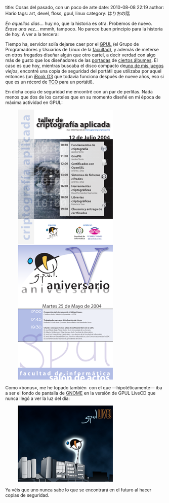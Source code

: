 title: Cosas del pasado, con un poco de arte
date: 2010-08-08 22:19
author: Hario
tags: art, devel, floss, gpul, linux
category: はりおの階

*En aquellos días*... huy no, que la historia es otra. Probemos de
nuevo. *Érase una vez*... mmmh, tampoco. No parece buen principio para
la historia de hoy. A ver a la tercera:

Tiempo ha, servidor solía dejarse caer por el [GPUL](http://gpul.org)
(el Grupo de Programadores y Usuarios de Linux de la
[facultad](http://www.fic.udc.es)), y además de meterse en otros
fregados diseñar algún que otro cartel, a decir verdad con algo más de
gusto que los diseñadores de las
[portadas](http://ecx.images-amazon.com/images/I/31FGAVWA8YL._SL500_AA300_.jpg)
de [ciertos
álbumes](http://ecx.images-amazon.com/images/I/51XxEk1j9JL._SL500_AA300_.jpg).
El caso es que hoy, mientras buscaba el disco compacto de[uno de mis
juegos](http://en.wikipedia.org/wiki/Starcraft) *viejos*, encontré una
copia de seguridad del portátil que utilizaba por aquel entonces (un
[iBook
G3](http://en.wikipedia.org/wiki/IBook#iBook_G3_Dual_USB_.2812.1.22_and_14.1.22.29)
que todavía funciona después de nueve años, eso si que es un récord de
[TCO](http://en.wikipedia.org/wiki/Total_cost_of_ownership) para un
portátil).

En dicha copia de seguridad me encontré con un par de perlitas. Nada
menos que dos de los carteles que en su momento diseñé en mi época de
máxima actividad en GPUL:

<figure class="image">
    <a href="../files/poster-gpul-crypto.pdf"><img
      alt="Cartel de las I Charlas de Criptografía"
      src="../images/poster-gpul-crypto@1x.png" width="300" height="424"
      srcset="../images/poster-gpul-crypto@2x.png 2x"></a>
    <a href="../files/poster-gpul-5th.pdf"><img
      alt="Cartel del V Aniversatio de GPUL" width="300" height="424"
      src="../images/poster-gpul-5th@1x.png"
      srcset="../images/poster-gpul-5th@2x.png 2x"></a>
</figure>

Como «bonus», me he topado también  con el que —hipotéticamente— iba a
ser el fondo de pantalla de [GNOME](http://gnome.org) en la versión de
GPUL LiveCD que nunca llegó a ver la luz del día:

<figure class="image">
    <a href="../images/unreleased-gpul-livecd-bg.png"><img
      alt="Fondo de escritorio para GPUL LiveCD" width="300" height="240"
      src="../images/unreleased-gpul-livecd-bg-thumb@1x.png"
      srcset="../images/unreleased-gpul-livecd-bg-thumb@2x.png 2x"></a>
</figure>

Ya véis que uno nunca sabe lo que se encontrará en el futuro al hacer
copias de seguridad.
